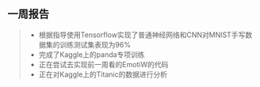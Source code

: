 一周报告
--------
> * 根据指导使用Tensorflow实现了普通神经网络和CNN对MNIST手写数据集的训练测试集表现为96%
> * 完成了Kaggle上的panda专项训练
> * 正在尝试去实现前一周看的EmotiW的代码
> * 正在对Kaggle上的Titanic的数据进行分析
